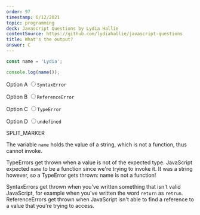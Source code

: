 ```yaml
---
order: 97
timestamp: 6/12/2021
topic: programming
deck: Javascript Questions by Lydia Hallie
contentSource: https://github.com/lydiahallie/javascript-questions
title: What's the output?
answer: C
---
```


  

```javascript
const name = 'Lydia';

console.log(name());
```


<label for="option-A">Option A</label>
<input type="radio" name="answer-option" id="option-A" value="A">`SyntaxError`</input>
    

<label for="option-B">Option B</label>
<input type="radio" name="answer-option" id="option-B" value="B">`ReferenceError`</input>
    

<label for="option-C">Option C</label>
<input type="radio" name="answer-option" id="option-C" value="C">`TypeError`</input>
    

<label for="option-D">Option D</label>
<input type="radio" name="answer-option" id="option-D" value="D">`undefined`</input>
    




SPLIT_MARKER

The variable `name` holds the value of a string, which is not a function, thus cannot invoke.

TypeErrors get thrown when a value is not of the expected type. JavaScript expected `name` to be a function since we're trying to invoke it. It was a string however, so a TypeError gets thrown: name is not a function!

SyntaxErrors get thrown when you've written something that isn't valid JavaScript, for example when you've written the word `return` as `retrun`.
ReferenceErrors get thrown when JavaScript isn't able to find a reference to a value that you're trying to access.



